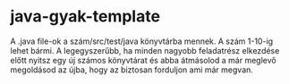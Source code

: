 # java-gyak-template

A .java file-ok a szám/src/test/java könyvtárba mennek.
A szám 1-10-ig lehet bármi.
A legegyszerűbb, ha minden nagyobb feladatrész elkezdése előtt nyitsz egy új számos könyvtárat és abba átmásolod a már meglevő megoldásod az újba, hogy az biztosan forduljon ami már megvan.
